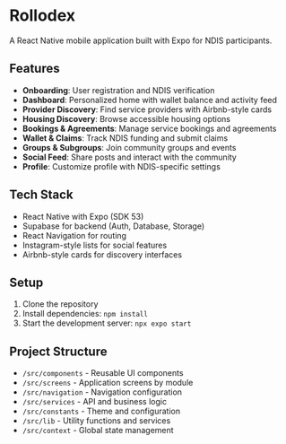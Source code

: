 # Rollodex

A React Native mobile application built with Expo for NDIS participants.

## Features

- **Onboarding**: User registration and NDIS verification
- **Dashboard**: Personalized home with wallet balance and activity feed
- **Provider Discovery**: Find service providers with Airbnb-style cards
- **Housing Discovery**: Browse accessible housing options
- **Bookings & Agreements**: Manage service bookings and agreements
- **Wallet & Claims**: Track NDIS funding and submit claims
- **Groups & Subgroups**: Join community groups and events
- **Social Feed**: Share posts and interact with the community
- **Profile**: Customize profile with NDIS-specific settings

## Tech Stack

- React Native with Expo (SDK 53)
- Supabase for backend (Auth, Database, Storage)
- React Navigation for routing
- Instagram-style lists for social features
- Airbnb-style cards for discovery interfaces

## Setup

1. Clone the repository
2. Install dependencies: `npm install`
3. Start the development server: `npx expo start`

## Project Structure

- `/src/components` - Reusable UI components
- `/src/screens` - Application screens by module
- `/src/navigation` - Navigation configuration
- `/src/services` - API and business logic
- `/src/constants` - Theme and configuration
- `/src/lib` - Utility functions and services
- `/src/context` - Global state management
